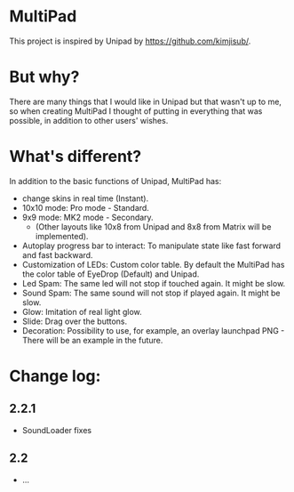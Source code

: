 # MultiPad
This project is inspired by Unipad by https://github.com/kimjisub/.

# But why?
There are many things that I would like in Unipad but that wasn't up to me, so when creating MultiPad I thought of putting in everything that was possible, in addition to other users' wishes.

# What's different?
In addition to the basic functions of Unipad, MultiPad has:
 - change skins in real time (Instant).
 - 10x10 mode: Pro mode - Standard.
 - 9x9 mode: MK2 mode - Secondary.
   - (Other layouts like 10x8 from Unipad and 8x8 from Matrix will be implemented).
 - Autoplay progress bar  to interact: To manipulate state like fast forward and fast backward.
 - Customization of LEDs: Custom color table. By default the MultiPad has the color table of EyeDrop (Default) and Unipad.
 - Led Spam: The same led will not stop if touched again. It might be slow.
 - Sound Spam: The same sound will not stop if played again. It might be slow.
 - Glow: Imitation of real light glow.
 - Slide: Drag over the buttons.
 - Decoration: Possibility to use, for example, an overlay launchpad PNG - There will be an example in the future.

# Change log:
## 2.2.1
- SoundLoader fixes

## 2.2
- ...